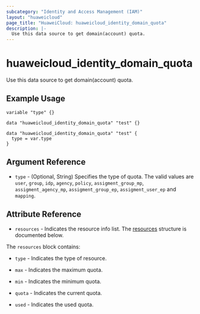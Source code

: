 ```yaml
---
subcategory: "Identity and Access Management (IAM)"
layout: "huaweicloud"
page_title: "HuaweiCloud: huaweicloud_identity_domain_quota"
description: |-
  Use this data source to get domain(account) quota.
---
```


# huaweicloud_identity_domain_quota

Use this data source to get domain(account) quota.

## Example Usage

```hcl
variable "type" {}

data "huaweicloud_identity_domain_quota" "test" {}

data "huaweicloud_identity_domain_quota" "test" {
  type = var.type
}
```

## Argument Reference

* `type` - (Optional, String) Specifies the type of quota.
  The valid values are `user`, `group`, `idp`, `agency`, `policy`, `assigment_group_mp`, `assigment_agency_mp`,
  `assigment_group_ep`, `assigment_user_ep` and `mapping`.

## Attribute Reference

* `resources` - Indicates the resource info list.
  The [resources](#IdentityDomainQuota_Resources) structure is documented below.

<a name="IdentityDomainQuota_Resources"></a>
The `resources` block contains:

* `type` - Indicates the type of resource.

* `max` - Indicates the maximum quota.

* `min` - Indicates the minimum quota.

* `quota` - Indicates the current quota.

* `used` - Indicates the used quota.
